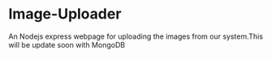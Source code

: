 # Image-Uploader
An Nodejs express webpage for uploading the images from our system.This will be update soon with MongoDB 
